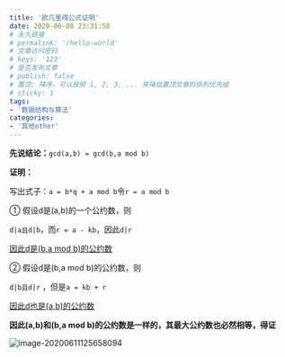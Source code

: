```yaml
---
title: '欧几里得公式证明'
date: 2020-06-08 23:31:58
# 永久链接
# permalink: '/hello-world'
# 文章访问密码
# keys: '123'
# 是否发布文章
# publish: false
# 置顶: 降序，可以按照 1, 2, 3, ... 来降低置顶文章的排列优先级
# sticky: 1
tags:
- '数据结构与算法'
categories:
- '其他other'
---
```








 **先说结论：**`gcd(a,b) = gcd(b,a mod b)`

**证明：**

写出式子：`a = b*q + a mod b`令`r = a mod b`

① 假设d是(a,b)的一个公约数，则

`d|a且d|b`，而`r = a - kb`，因此`d|r`

<u>因此d是(b,a mod b)的公约数</u>

② 假设d是(b,a mod b)的公约数，则

`d|b且d|r` ，但是`a = kb + r`

<u>因此d也是(a,b)的公约数</u>

**因此(a,b)和(b,a mod b)的公约数是一样的，其最大公约数也必然相等，得证**

![image-20200611125658094](https://img.chanx.tech/i/2022/06/12/92a9p_0.png)